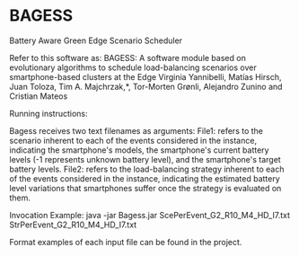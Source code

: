 # BAGESS
Battery Aware Green Edge Scenario Scheduler

Refer to this software as: 
BAGESS: A software module based on evolutionary algorithms to schedule load-balancing scenarios over smartphone-based clusters at the Edge
Virginia Yannibelli, Matías Hirsch, Juan Toloza, Tim A. Majchrzak,*, Tor-Morten Grønli, Alejandro Zunino and Cristian Mateos


Running instructions:

Bagess receives two text filenames as arguments: 
File1: refers to the scenario inherent to each of the events considered in the instance, indicating the smartphone's models, the smartphone's current battery levels (-1 represents unknown battery level), and the smartphone's target battery levels.
File2: refers to the load-balancing strategy inherent to each of the events considered in the instance, indicating the estimated battery level variations that smartphones suffer once the strategy is evaluated on them.


Invocation Example:
java -jar Bagess.jar ScePerEvent_G2_R10_M4_HD_I7.txt StrPerEvent_G2_R10_M4_HD_I7.txt

Format examples of each input file can be found in the project.
